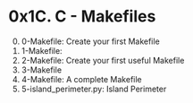 # 0x1C. C - Makefiles


0. 0-Makefile: Create your first Makefile
1. 1-Makefile:
2. 2-Makefile: Create your first useful Makefile
3. 3-Makefile
4. 4-Makefile: A complete Makefile
5. 5-island_perimeter.py:  Island Perimeter
